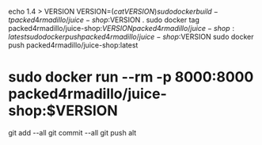 echo 1.4 > VERSION
VERSION=$(cat VERSION)
sudo docker build -t packed4rmadillo/juice-shop:$VERSION .
sudo docker tag packed4rmadillo/juice-shop:$VERSION packed4rmadillo/juice-shop:latest
sudo docker push packed4rmadillo/juice-shop:$VERSION
sudo docker push packed4rmadillo/juice-shop:latest
# sudo docker run --rm -p 8000:8000 packed4rmadillo/juice-shop:$VERSION
git add --all
git commit --all
git push alt